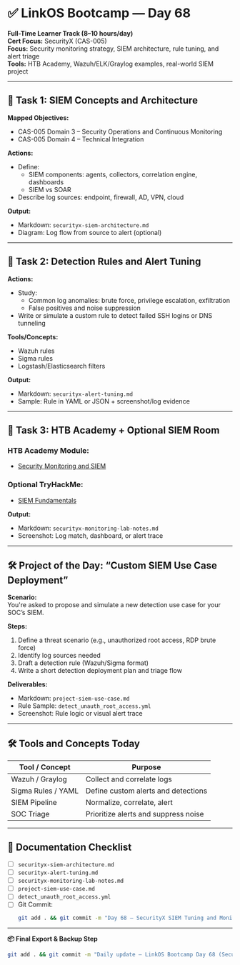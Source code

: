 # ✅ LinkOS Bootcamp — Day 68

**Full-Time Learner Track (8–10 hours/day)**  
**Cert Focus:** SecurityX (CAS-005)  
**Focus:** Security monitoring strategy, SIEM architecture, rule tuning, and alert triage  
**Tools:** HTB Academy, Wazuh/ELK/Graylog examples, real-world SIEM project

---

## 📡 Task 1: SIEM Concepts and Architecture

**Mapped Objectives:**  
- CAS-005 Domain 3 – Security Operations and Continuous Monitoring  
- CAS-005 Domain 4 – Technical Integration

**Actions:**  
- Define:
  - SIEM components: agents, collectors, correlation engine, dashboards  
  - SIEM vs SOAR  
- Describe log sources: endpoint, firewall, AD, VPN, cloud

**Output:**  
- Markdown: `securityx-siem-architecture.md`  
- Diagram: Log flow from source to alert (optional)

---

## 🧪 Task 2: Detection Rules and Alert Tuning

**Actions:**  
- Study:
  - Common log anomalies: brute force, privilege escalation, exfiltration  
  - False positives and noise suppression  
- Write or simulate a custom rule to detect failed SSH logins or DNS tunneling

**Tools/Concepts:**  
- Wazuh rules  
- Sigma rules  
- Logstash/Elasticsearch filters

**Output:**  
- Markdown: `securityx-alert-tuning.md`  
- Sample: Rule in YAML or JSON + screenshot/log evidence

---

## 🧪 Task 3: HTB Academy + Optional SIEM Room

### HTB Academy Module:
- [Security Monitoring and SIEM](https://academy.hackthebox.com/module/121)

### Optional TryHackMe:
- [SIEM Fundamentals](https://tryhackme.com/room/siemfundamentals)

**Output:**  
- Markdown: `securityx-monitoring-lab-notes.md`  
- Screenshot: Log match, dashboard, or alert trace

---

## 🛠️ Project of the Day: “Custom SIEM Use Case Deployment”

**Scenario:**  
You're asked to propose and simulate a new detection use case for your SOC’s SIEM.

**Steps:**  
1. Define a threat scenario (e.g., unauthorized root access, RDP brute force)  
2. Identify log sources needed  
3. Draft a detection rule (Wazuh/Sigma format)  
4. Write a short detection deployment plan and triage flow

**Deliverables:**  
- Markdown: `project-siem-use-case.md`  
- Rule Sample: `detect_unauth_root_access.yml`  
- Screenshot: Rule logic or visual alert trace

---

## 🛠️ Tools and Concepts Today

| Tool / Concept      | Purpose                                        |
|---------------------|------------------------------------------------|
| Wazuh / Graylog      | Collect and correlate logs                    |
| Sigma Rules / YAML   | Define custom alerts and detections          |
| SIEM Pipeline        | Normalize, correlate, alert                   |
| SOC Triage           | Prioritize alerts and suppress noise          |

---

## 📁 Documentation Checklist

- [ ] `securityx-siem-architecture.md`  
- [ ] `securityx-alert-tuning.md`  
- [ ] `securityx-monitoring-lab-notes.md`  
- [ ] `project-siem-use-case.md`  
- [ ] `detect_unauth_root_access.yml`  
- [ ] Git Commit:
  ```bash
  git add . && git commit -m "Day 68 – SecurityX SIEM Tuning and Monitoring Project" && git push origin main
  ```

---

**📦 Final Export & Backup Step**

```bash
git add . && git commit -m "Daily update – LinkOS Bootcamp Day 68 (SecurityX SIEM Architecture)" && git push origin main
```
